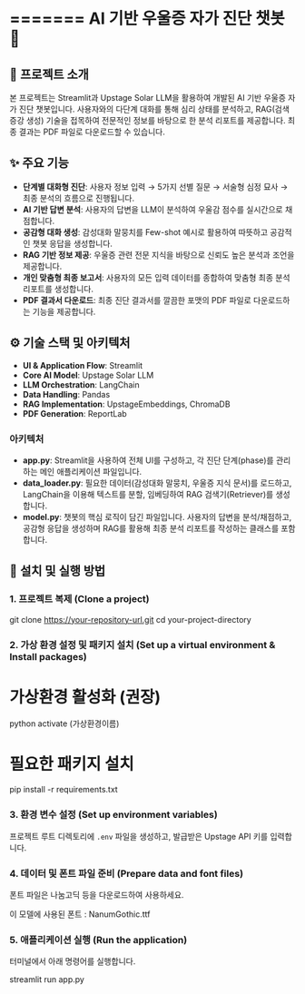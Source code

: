 =======
               AI 기반 우울증 자가 진단 챗봇 🌿
=======
📝 프로젝트 소개
----------------------------------------------------------------------
본 프로젝트는 Streamlit과 Upstage Solar LLM을 활용하여 개발된 AI 기반 우울증 자가 진단 챗봇입니다. 
사용자와의 다단계 대화를 통해 심리 상태를 분석하고, RAG(검색 증강 생성) 기술을 접목하여 전문적인 정보를 바탕으로 한 분석 리포트를 제공합니다. 
최종 결과는 PDF 파일로 다운로드할 수 있습니다.


✨ 주요 기능
----------------------------------------------------------------------
- **단계별 대화형 진단**: 사용자 정보 입력 → 5가지 선별 질문 → 서술형 심정 묘사 → 최종 분석의 흐름으로 진행됩니다.
- **AI 기반 답변 분석**: 사용자의 답변을 LLM이 분석하여 우울감 점수를 실시간으로 채점합니다.
- **공감형 대화 생성**: 감성대화 말뭉치를 Few-shot 예시로 활용하여 따뜻하고 공감적인 챗봇 응답을 생성합니다.
- **RAG 기반 정보 제공**: 우울증 관련 전문 지식을 바탕으로 신뢰도 높은 분석과 조언을 제공합니다.
- **개인 맞춤형 최종 보고서**: 사용자의 모든 입력 데이터를 종합하여 맞춤형 최종 분석 리포트를 생성합니다.
- **PDF 결과서 다운로드**: 최종 진단 결과서를 깔끔한 포맷의 PDF 파일로 다운로드하는 기능을 제공합니다.


⚙️ 기술 스택 및 아키텍처
----------------------------------------------------------------------
- **UI & Application Flow**: Streamlit
- **Core AI Model**: Upstage Solar LLM
- **LLM Orchestration**: LangChain
- **Data Handling**: Pandas
- **RAG Implementation**: UpstageEmbeddings, ChromaDB
- **PDF Generation**: ReportLab

### 아키텍처
- **app.py**: Streamlit을 사용하여 전체 UI를 구성하고, 각 진단 단계(phase)를 관리하는 메인 애플리케이션 파일입니다.
- **data_loader.py**: 필요한 데이터(감성대화 말뭉치, 우울증 지식 문서)를 로드하고, LangChain을 이용해 텍스트를 분할, 임베딩하여 RAG 검색기(Retriever)를 생성합니다.
- **model.py**: 챗봇의 핵심 로직이 담긴 파일입니다. 사용자의 답변을 분석/채점하고, 공감형 응답을 생성하며 RAG를 활용해 최종 분석 리포트를 작성하는 클래스를 포함합니다.


🚀 설치 및 실행 방법
----------------------------------------------------------------------

### 1. 프로젝트 복제 (Clone a project)
   git clone https://your-repository-url.git
   cd your-project-directory

### 2. 가상 환경 설정 및 패키지 설치 (Set up a virtual environment & Install packages)
   # 가상환경 활성화 (권장)
   python activate (가상환경이름)

   # 필요한 패키지 설치
   pip install -r requirements.txt


### 3. 환경 변수 설정 (Set up environment variables)
   프로젝트 루트 디렉토리에 `.env` 파일을 생성하고, 발급받은 Upstage API 키를 입력합니다.


### 4. 데이터 및 폰트 파일 준비 (Prepare data and font files)
   폰트 파일은 나눔고딕 등을 다운로드하여 사용하세요.

   이 모델에 사용된 폰트 : NanumGothic.ttf

### 5. 애플리케이션 실행 (Run the application)
   터미널에서 아래 명령어를 실행합니다.

   streamlit run app.py
